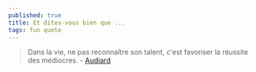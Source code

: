 ```yaml
---
published: true
title: Et dites-vous bien que ...
tags: fun quote
---
```

> Dans la vie, ne pas reconnaître son talent, c'est favoriser la réussite des médiocres. - [Audiard](https://fr.wikiquote.org/wiki/Le_cave_se_rebiffe)
